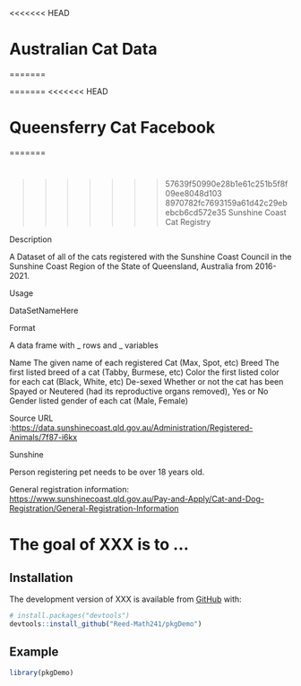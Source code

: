 
<!-- README.md is generated from README.Rmd. Please edit that file -->

<!-- You'll still need to render `README.Rmd` regularly, to keep `README.md` up-to-date. `devtools::build_readme()` is handy for this.  -->

<<<<<<< HEAD
# Australian Cat Data
=======

=======
<<<<<<< HEAD
# Queensferry Cat Facebook
=======
# 
>>>>>>> 57639f50990e28b1e61c251b5f8f09ee8048d103
>>>>>>> 8970782fc7693159a61d42c29ebebcb6cd572e35
Sunshine Coast Cat Registry

Description

A Dataset of all of the cats registered with the Sunshine Coast Council in the Sunshine Coast Region of the State of Queensland, Australia from 2016-2021.

Usage

DataSetNameHere

Format

A data frame with _ rows and _ variables

Name
 The given name of each registered Cat (Max, Spot, etc)
Breed
 The first listed breed of a cat (Tabby, Burmese, etc)
Color
 the first listed color for each cat (Black, White, etc)
De-sexed
 Whether or not the cat has been Spayed or Neutered (had its reproductive organs removed), Yes or No
Gender
 listed gender of each cat (Male, Female)

Source URL :https://data.sunshinecoast.qld.gov.au/Administration/Registered-Animals/7f87-i6kx

Sunshine 

Person registering pet needs to be over 18 years old.

General registration information: 
https://www.sunshinecoast.qld.gov.au/Pay-and-Apply/Cat-and-Dog-Registration/General-Registration-Information

<!-- badges: start -->

<!-- badges: end -->


The goal of XXX is to ...
=======


## Installation

The development version of XXX is available from
[GitHub](https://github.com/) with:

``` r
# install.packages("devtools")
devtools::install_github("Reed-Math241/pkgDemo")
```

## Example

``` r
library(pkgDemo)
```
